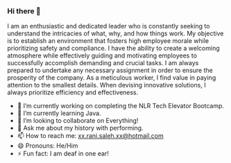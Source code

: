 ### Hi there 👋

<!--
**SalehRani/SalehRani** is a ✨ _special_ ✨ repository because its `README.md` (this file) appears on your GitHub profile.

Here are some ideas to get you started:

- 🔭 I’m currently working on ...
- 🌱 I’m currently learning ...
- 👯 I’m looking to collaborate on ...
- 🤔 I’m looking for help with ...
- 💬 Ask me about ...
- 📫 How to reach me: ...
- 😄 Pronouns: ...
- ⚡ Fun fact: ...
-->

I am an enthusiastic and dedicated leader who is constantly seeking to understand the intricacies of what, why, and how things work. My objective is to establish an environment that fosters high employee morale while prioritizing safety and compliance. I have the ability to create a welcoming atmosphere while effectively guiding and motivating employees to successfully accomplish demanding and crucial tasks. I am always prepared to undertake any necessary assignment in order to ensure the prosperity of the company. As a meticulous worker, I find value in paying attention to the smallest details. When devising innovative solutions, I always prioritize efficiency and effectiveness.

- 🔭 I’m currently working on completing the NLR Tech Elevator Bootcamp.
- 🌱 I’m currently learning Java.
- 👯 I’m looking to collaborate on Everything!
- 💬 Ask me about my history with performing.
- 📫 How to reach me: xx.rani.saleh.xx@hotmail.com
- 😄 Pronouns: He/Him
- ⚡ Fun fact: I am deaf in one ear!
